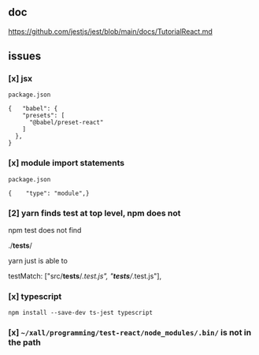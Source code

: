 #
## doc
https://github.com/jestjs/jest/blob/main/docs/TutorialReact.md
## issues

### [x] jsx

`package.json`

```
{   "babel": {
    "presets": [
      "@babel/preset-react"
    ]
  },
}
```

### [x] module import statements

`package.json`

```
{    "type": "module",}
```

### [2] yarn finds **test** at top level, npm does not



npm test does not find

./__tests__/

yarn just is able to

testMatch: ["src/__tests__/*.test.js", "__tests__/*.test.js"],

### [x] typescript

`npm install --save-dev ts-jest typescript`

### [x] `~/xall/programming/test-react/node_modules/.bin/` is not in the path
